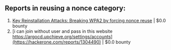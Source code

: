 ## Reports in reusing a nonce category:
1. [Key Reinstallation Attacks: Breaking WPA2 by forcing nonce reuse](https://hackerone.com/reports/286740) | $0.0 bounty
2. [i can join without user and pass in this website  https://argocd.upchieve.org/settings/accounts](https://hackerone.com/reports/1304490) | $0.0 bounty